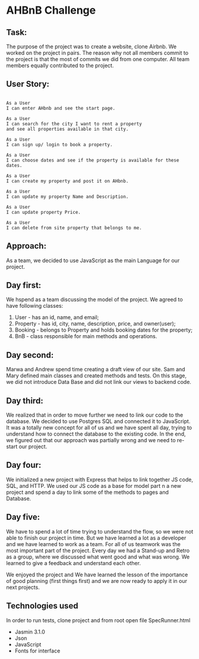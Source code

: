 AHBnB Challenge
=================

Task:
-------

The purpose of the project was to create a website, clone Airbnb.
We worked on the project in pairs.
The reason why not all members commit to the project is that the most of commits we did from one computer.
All team members equally contributed to the project.

User Story:
-------

```

As a User
I can enter AHbnb and see the start page.

As a User
I can search for the city I want to rent a property
and see all properties available in that city.

As a User
I can sign up/ login to book a property.

As a User
I can choose dates and see if the property is available for these dates.

As a User
I can create my property and post it on AHbnb.

As a User
I can update my property Name and Description.

As a User
I can update property Price.

As a User
I can delete from site property that belongs to me.
```

Approach:
-------

As a team, we decided to use JavaScript as the main Language for our project.

## Day first:
We hspend as a team discussing the model of the project.
We agreed to have following classes:
1. User - has an id, name, and email;
1. Property - has id, city, name, description, price, and owner(user);
1. Booking - belongs to Property and holds booking dates for the property;
1. BnB - class responsible for main methods and operations.

## Day second:
Marwa and Andrew spend time creating a draft view of our site.
Sam and Mary defined main classes and created methods and tests.
On this stage, we did not introduce Data Base and did not link our views to backend code.

## Day third:
We realized that in order to move further we need to link our code to the database.
We decided to use Postgres SQL and connected it to JavaScript.
It was a totally new concept for all of us and we have spent all day, trying to understand how to connect the database to the existing code.
In the end, we figured out that our approach was partially wrong and we need to re-start our project.

## Day four:
We initialized a new project with Express that helps to link together JS code, SQL, and HTTP.
We used our JS code as a base for model part n a new project and spend a day to link some of the methods to pages and Database.

## Day five:
We have to spend a lot of time trying to understand the flow, so we were not able to finish our project in time.
But we have learned a lot as a developer and we have learned to work as a team.
For all of us teamwork was the most important part of the project.
Every day we had a Stand-up and Retro as a group, where we discussed what went good and what was wrong.
We learned to give a feedback and understand each other.

We enjoyed the project and We have learned the lesson of the importance of good planning (first things first) and we are now ready to apply it in our next projects.

Technologies used
-----

In order to run tests, clone project and from root open file SpecRunner.html

* Jasmin 3.1.0
* Json
* JavaScript
* Fonts for interface
